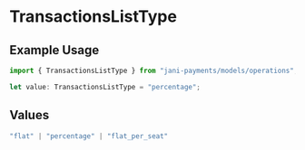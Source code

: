 # TransactionsListType

## Example Usage

```typescript
import { TransactionsListType } from "jani-payments/models/operations";

let value: TransactionsListType = "percentage";
```

## Values

```typescript
"flat" | "percentage" | "flat_per_seat"
```